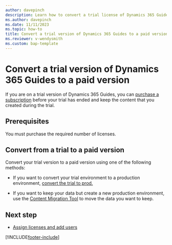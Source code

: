 ```yaml
---
author: davepinch
description: Learn how to convert a trial license of Dynamics 365 Guides to a paid license
ms.author: davepinch
ms.date: 11/11/2023
ms.topic: how-to
title: Convert a trial version of Dynamics 365 Guides to a paid version
ms.reviewer: v-wendysmith
ms.custom: bap-template
---
```


# Convert a trial version of Dynamics 365 Guides to a paid version

If you are on a trial version of Dynamics 365 Guides, you can [purchase a subscription](buy-guides.md) before your trial has ended and keep the content that you created during the trial.

## Prerequisites

You must purchase the required number of licenses.

## Convert from a trial to a paid version

Convert your trial version to a paid version using one of the following methods:

- If you want to convert your trial environment to a production environment, [convert the trial to prod.](/power-platform/admin/trial-environments#convert-either-type-of-trial-environment-to-a-production-environment)

- If you want to keep your data but create a new production environment, use the [Content Migration Tool](migrate.md) to move the data you want to keep.

## Next step

- [Assign licenses and add users](add-users.md)

[!INCLUDE[footer-include](../includes/footer-banner.md)]